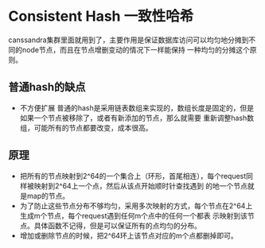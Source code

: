 # Consistent Hash 一致性哈希

canssandra集群里面就用到了，主要作用是保证数据库访问可以均匀地分摊到不同的node节点，而且在节点增删变动的情况下一样能保持
一种均匀的分摊这个原则。


## 普通hash的缺点
- 不方便扩展 普通的hash是采用链表数组来实现的，数组长度是固定的，但是如果一个节点被移除了，或者有新添加的节点，那么就需要
重新调整hash数组，可能所有的节点都要改变，成本很高。


## 原理
- 把所有的节点映射到2^64的一个集合上（环形，首尾相连），每个request同样被映射到2^64上一个点，然后从该点开始顺时针查找遇到
的地一个节点就是map的节点。
- 为了防止这些节点分布不够均匀，采用多次映射的方式，每个节点在2^64上生成m个节点，每个request遇到任何m个点中的任何一个都表
示映射到该节点。具体函数不记得，但是可以保证所有的点均匀的分布。
- 增加或删除节点的时候，把2^64环上该节点对应的m个点都删掉即可。
